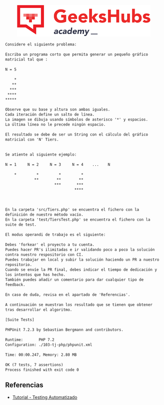 <p align="center">
    <img src="https://github.com/GeeksHubsAcademy/2020-geekshubs-media/blob/master/image/logo.png" >	
</p>


    Considere el siguiente problema:
    
    Escriba un programa corto que permita generar un pequeño gráfico matricial tal que :
    
    N = 5
    
        *
       **
      ***
     ****
    *****
    
    Observe que su base y altura son ambas iguales.
    Cada iteración define un salto de línea.
    La imagen se dibuja usando símbolos de asterisco '*' y espacios.
    La última línea no le precede ningún espacio.
    
    El resultado se debe de ser un String con el cálculo del gráfico matricial con 'N' Tiers.
    
    
    Se atiente al siguiente ejemplo:
    
    N = 1     N = 2     N = 3     N = 4    ...    N
    
        *         *         *         *          
                 **        **        **        
                          ***       ***       
                                   ****      
                                  


    En la carpeta 'src/Tiers.php' se encuentra el fichero con la definición de nuestro método vacío.
    En la carpeta 'test/TiersTest.php' se encuentra el fichero con la suite de test.

    El modus operandi de trabajo es el siguiente:
    
    Debes 'forkear' el proyecto a tu cuenta.
    Puedes hacer PR's ilimitadas e ir validando poco a poco la solución contra nuestro respositorio con CI.
    Puedes trabajar en local y subir la solución haciendo un PR a nuestro repositorio.
    Cuando se envíe la PR final, debes indicar el tiempo de dedicación y los intentos que has hecho.
    También puedes añadir un comentario para dar cualquier tipo de feedback.
    
    En caso de duda, revisa en el apartado de 'Referencias'.

    A continuación se muestran los resultado que se tienen que obtener tras desarrollar el algoritmo.
    
    [Suite Tests]

    PHPUnit 7.2.3 by Sebastian Bergmann and contributors.

    Runtime:       PHP 7.2
    Configuration: ./103-tj-php/phpunit.xml

    Time: 00:00.247, Memory: 2.80 MB

    OK (7 tests, 7 assertions)
    Process finished with exit code 0



## Referencias

* [Tutorial - Testing Automatizado](https://github.com/GeeksHubsAcademy/2020-js-vanilla-testing-FFFF/blob/master/README.md)

